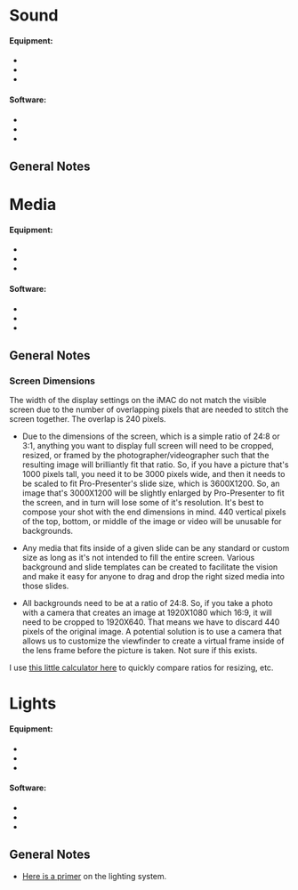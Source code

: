 # Sound
#### Equipment:
-
-
-

#### Software:
-
-
-

## General Notes
# Media

#### Equipment:
-
-
-
#### Software:
-
-
-

## General Notes

### Screen Dimensions

The width of the display settings on the iMAC do not match the visible screen due to the number of overlapping pixels that are needed to stitch the screen together.  The overlap is 240 pixels.

- Due to the dimensions of the screen, which is a simple ratio of 24:8 or 3:1, anything you want to display full screen will need to be cropped, resized, or framed by the photographer/videographer such that the resulting image will brilliantly fit that ratio.  So, if you have a picture that's 1000 pixels tall, you need it to be 3000 pixels wide, and then it needs to be scaled to fit Pro-Presenter's slide size, which is 3600X1200. So, an image that's 3000X1200 will be slightly enlarged by Pro-Presenter to fit the screen, and in turn will lose some of it's resolution.  It's best to compose your shot with the end dimensions in mind.  440 vertical pixels of the top, bottom, or middle of the image or video will be unusable for backgrounds.

- Any media that fits inside of a given slide can be any standard or custom size as long as it's not intended to fill the entire screen.  Various background and slide templates can be created to facilitate the vision and make it easy for anyone to drag and drop the right sized media into those slides.

- All backgrounds need to be at a ratio of 24:8.  So, if you take a photo with a camera that creates an image at 1920X1080 which 16:9, it will need to be cropped to 1920X640.  That means we have to discard 440 pixels of the original image.  A potential solution is to use a camera that allows us to customize the viewfinder to create a virtual frame inside of the lens frame before the picture is taken.  Not sure if this exists.

I use [this little calculator here](https://andrew.hedges.name/experiments/aspect_ratio/) to quickly compare ratios for resizing, etc.

# Lights

#### Equipment:
-
-
-

#### Software:
-
-
-

## General Notes

- [Here is a primer](https://newvalleychurch.slack.com/files/U75QP3JLU/F8BRWFCU8/lighting_system_layout_overview.pdf) on the lighting system.


